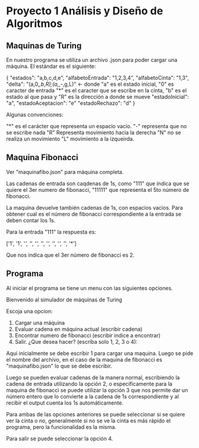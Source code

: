 # Proyecto 1 Análisis y Diseño de Algoritmos

## Maquinas de Turing

En nuestro programa se utiliza un archivo .json para poder cargar una máquina. El estándar es el siguiente:

{
    "estados": "a,b,c,d,e",
    "alfabetoEntrada": "1,2,3,4",
    "alfabetoCinta": "1,3",
    "delta": "(a,0,*,b,R);(a,*,-,g,L)" <- donde "a" es el estado inicial, "0" es caracter de entrada "*" es el caracter que se escribe en la cinta, "b" es el estado al que pasa y "R" es la dirección a donde se mueve
    "estadoInicial": "a",
    "estadoAceptacion": "e"
    "estadoRechazo": "d"
}

Algunas convenciones:

"*" es el carácter que representa un espacio vacío. 
"-" representa que no se escribe nada
"R" Representa movimiento hacia la derecha "N" no se realiza un movimiento "L" movimiento a la izqueirda. 


## Maquina Fibonacci

Ver "maquinafibo.json" para máquina completa.

Las cadenas de entrada son caqdenas de 1s, como "111" que indica que se quiere el 3er numero de fibonacci, "11111" que representa el 5to número de fibonacci. 

La maquina devuelve también cadenas de 1s, con espacios vacios. Para obtener cual es el número de fibonacci correspondiente a la entrada se deben contar los 1s. 

Para la entrada "111" la respuesta es: 

['1', '1', '*', '*', '*', '*', '*', '*', '*', '*', '*']

Que nos indica que el 3er número de fibonacci es 2. 

## Programa

Al iniciar el programa se tiene un menu con las siguientes opciones.

Bienvenido al simulador de máquinas de Turing

Escoja una opcion: 
1. Cargar una máquina
2. Evaluar cadena en máquina actual (escribir cadena)
3. Encontrar numero de fibonacci (escribir indice a encontrar) 
4. Salir.
¿Que desea hacer? (escriba solo 1, 2, 3 o 4):

Aqui inicialmente se debe escribir 1 para cargar una maquina. Luego se pide el nombre del archivo, en el caso de la maquina de fibonacci es "maquinafibo.json" lo que se debe escribir. 

Luego se pueden evaluar cadenas de la manera normal, escribiendo la cadena de entrada utilizando la opción 2, o específicamente para la maquina de fibonacci se puede utilizar la opción 3 que nos permite dar un número entero que lo convierte a la cadena de 1s correspondiente y al recibir el output cuenta los 1s automáticamente. 

Para ambas de las opciones anteriores se puede seleccionar si se quiere ver la cinta o no, generalmente si no se ve la cinta es más rápido el programa, pero la funcionalidad es la misma. 

Para salir se puede seleccionar la opción 4. 
